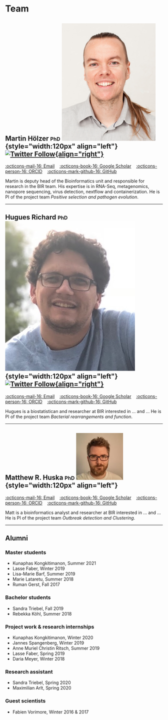 # Team

## Martin Hölzer <font size="3">PhD</font> ![](/team/martin.png#shadow#round){style="width:120px" align="left"} [![Twitter Follow](https://img.shields.io/twitter/follow/martinhoelzer.svg?style=social){align="right"}](https://twitter.com/martinhoelzer)
[:octicons-mail-16: Email](mailto:hoelzer.martin@gmail.com)&nbsp;&nbsp;&nbsp;
[:octicons-book-16: Google Scholar](https://scholar.google.com/citations?user=YSWxKeoAAAAJ&hl=en)&nbsp;&nbsp;&nbsp;
[:octicons-person-16: ORCID](https://orcid.org/0000-0001-7090-8717)&nbsp;&nbsp;&nbsp;
[:octicons-mark-github-16: GitHub](https://github.com/hoelzer) 

Martin is deputy head of the Bioinformatics unit and responsible for research in the BIR team. His expertise is in RNA-Seq, metagenomics, nanopore sequencing, virus detection, nextflow and containerization. He is PI of the project team _Positive selection and pathogen evolution_. 

---
## Hugues Richard <font size="3">PhD</font> ![](/team/hugues.jpeg#shadow#round){style="width:120px" align="left"} [![Twitter Follow](https://img.shields.io/twitter/follow/hugues_richard.svg?style=social){align="right"}](https://twitter.com/hugues_richard)

[:octicons-mail-16: Email](mailto:richardh@rki.de)&nbsp;&nbsp;&nbsp;
[:octicons-book-16: Google Scholar](https://scholar.google.com/citations?user=TzNfNbYAAAAJ&hl=en)&nbsp;&nbsp;&nbsp;
[:octicons-person-16: ORCID](https://orcid.org/0000-0001-7776-1340)&nbsp;&nbsp;&nbsp;
[:octicons-mark-github-16: GitHub](https://github.com/huguesrichard) 

Hugues is a biostatistican and researcher at BIR interested in ... and ... He is PI of the project team _Bacterial rearrangements and function_. 

---
## Matthew R. Huska <font size="3">PhD</font> ![](/team/matt.jpeg#shadow#round){style="width:120px" align="left"}

[:octicons-mail-16: Email](mailto:huskam@rki.de)&nbsp;&nbsp;&nbsp;
[:octicons-book-16: Google Scholar](https://scholar.google.com/citations?user=SCeFpDIAAAAJ&hl=en)&nbsp;&nbsp;&nbsp;
[:octicons-person-16: ORCID](https://orcid.org/0000-0002-0912-745X)&nbsp;&nbsp;&nbsp;
[:octicons-mark-github-16: GitHub](https://github.com/matthuska) 

Matt is a bioinformatics analyst and researcher at BIR interested in ... and ... He is PI of the project team _Outbreak detection and Clustering_. 



---
## Alumni

### Master students
* Kunaphas Kongkitimanon, Summer 2021
* Lasse Faber, Winter 2019            
* Lisa-Marie Barf, Summer 2019
* Marie Lataretu, Summer 2018
* Ruman Gerst, Fall 2017

### Bachelor students
* Sandra Triebel, Fall 2019
* Rebekka Köhl, Summer 2018

### Project work & research internships
* Kunaphas Kongkitimanon, Winter 2020     
* Jannes Spangenberg, Winter 2019         
* Anne Muriel Christin Ritsch, Summer 2019
* Lasse Faber, Spring 2019
* Daria Meyer, Winter 2018

### Research assistant
* Sandra Triebel, Spring 2020
* Maximilian Arlt, Spring 2020

### Guest scientists
* Fabien Vorimore, Winter 2016 & 2017










